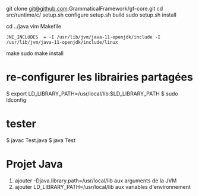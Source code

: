 
git clone git@github.com:GrammaticalFramework/gf-core.git
cd src/runtime/c/
setup.sh configure
setup.sh build
sudo setup.sh install

cd ../java
vim Makefile

    JNI_INCLUDES  = -I /usr/lib/jvm/java-11-openjdk/include -I /usr/lib/jvm/java-11-openjdk/include/linux

make
sudo make install

# re-configurer les librairies partagées

$ export LD_LIBRARY_PATH=/usr/local/lib:$LD_LIBRARY_PATH
$ sudo ldconfig

# tester
$ javac Test.java
$ java Test

# Projet Java

1. ajouter -Djava.library.path=/usr/local/lib  aux arguments de la JVM
1. ajouter LD_LIBRARY_PATH=/usr/local/lib aux variables d'environnement





